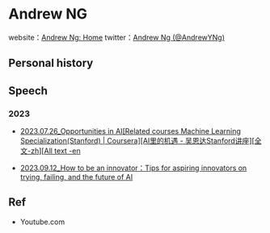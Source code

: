 # Andrew NGwebsite：[Andrew Ng: Home](https://www.andrewng.org/)twitter：[Andrew Ng (@AndrewYNg)](https://twitter.com/AndrewYNg)## Personal history## Speech### 2023- [2023.07.26_Opportunities in AI](https://www.youtube.com/watch?v=5p248yoa3oE)[[Related courses Machine Learning Specialization(Stanford) | Coursera]](https://www.coursera.org/specializations/machine-learning-introduction)[[AI里的机遇 - 吴恩达Stanford讲座]](https://b23.tv/rEL2VbX)[[全文-zh]](https://mp.weixin.qq.com/s/PDrZmt9dutc7hVnboxTJWA)[[All text -en](https://eightify.app/summary/artificial-intelligence/ai-opportunities-in-2023-insights-from-andrew-ng)- [2023.09.12_How to be an innovator：Tips for aspiring innovators on trying, failing, and the future of AI](https://www.technologyreview.com/2023/09/12/1078367/andrew-ng-innovator-ai/)## Ref- Youtube.com